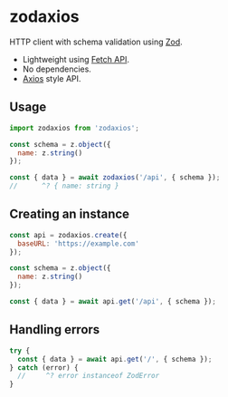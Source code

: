 # zodaxios

HTTP client with schema validation using [Zod](https://zod.dev/).

- Lightweight using [Fetch API](https://developer.mozilla.org/en-US/docs/Web/API/Fetch_API/Using_Fetch).
- No dependencies.
- [Axios](https://github.com/axios/axios) style API.

## Usage

```js
import zodaxios from 'zodaxios';

const schema = z.object({
  name: z.string()
});

const { data } = await zodaxios('/api', { schema });
//      ^? { name: string }
```

## Creating an instance

```js
const api = zodaxios.create({
  baseURL: 'https://example.com'
});

const schema = z.object({
  name: z.string()
});

const { data } = await api.get('/api', { schema });
```

## Handling errors

```js
try {
  const { data } = await api.get('/', { schema });
} catch (error) {
  //     ^? error instanceof ZodError
}
```

